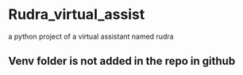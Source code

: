 # Rudra_virtual_assist
a python project of a virtual assistant named rudra


## Venv folder is not added in the repo in github
